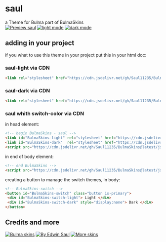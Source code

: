 # saul            
a Theme for Bulma part of BulmaSkins             
[![ Preview saul ](https://img.shields.io/badge/-Preview_saul-red)](https://saul11235.github.io/BulmaSkins?&skin=saul)
[![ light mode ](https://img.shields.io/badge/-light_mode-black)](https://saul11235.github.io/BulmaSkins?&skin=saul&dark=false)
[![ dark mode ](https://img.shields.io/badge/-dark_mode-black)](https://saul11235.github.io/BulmaSkins?&skin=saul&dark=true)
## adding in your project
if you what to use this theme in your project put this in your html doc:
### saul-light via CDN
```html
<link rel="stylesheet" href="https://cdn.jsdelivr.net/gh/Saul11235/BulmaSkins@latest/css/saul.light.css">
```
### saul-dark via CDN
```html
<link rel="stylesheet" href="https://cdn.jsdelivr.net/gh/Saul11235/BulmaSkins@latest/css/saul.dark.css">
```
### saul whith switch-color via CDN
in head element:
```html
<!-- begin BulmaSkins - saul -->
<link id="BulmaSkins-light" rel="stylesheet" href="https://cdn.jsdelivr.net/gh/Saul11235/BulmaSkins@latest/css/saul.light.css">
<link id="BulmaSkins-dark"  rel="stylesheet" href="https://cdn.jsdelivr.net/gh/Saul11235/BulmaSkins@latest/css/saul.dark.css">
<script src="https://cdn.jsdelivr.net/gh/Saul11235/BulmaSkins@latest/js/cdn/first.js"></script>
```
in end of body element:            
```html
<!-- end BulmaSkins -->
<script src="https://cdn.jsdelivr.net/gh/Saul11235/BulmaSkins@latest/js/cdn/last.js"></script>
```
creating a button to manage the switch themes, in body:            
```html
<!-- BulmaSkins-switch -->
<button id="BulmaSkins-switch" class="button is-primary">
 <div id="BulmaSkins-switch-light"> Light </div>
 <div id="BulmaSkins-switch-dark" style="display:none"> Dark </div>
</button>
```
## Credits and more 
[![Bulma skins](https://img.shields.io/badge/-Bulma_skins-blue)](https://saul11235.github.io/BulmaSkins/)
[![By Edwin Saul](https://img.shields.io/badge/-By_Edwin_Saul-black)](https://edwinsaul.com)
[![More skins](https://img.shields.io/badge/-More_skins-white)](https://github.com/Saul11235/BulmaSkins)
